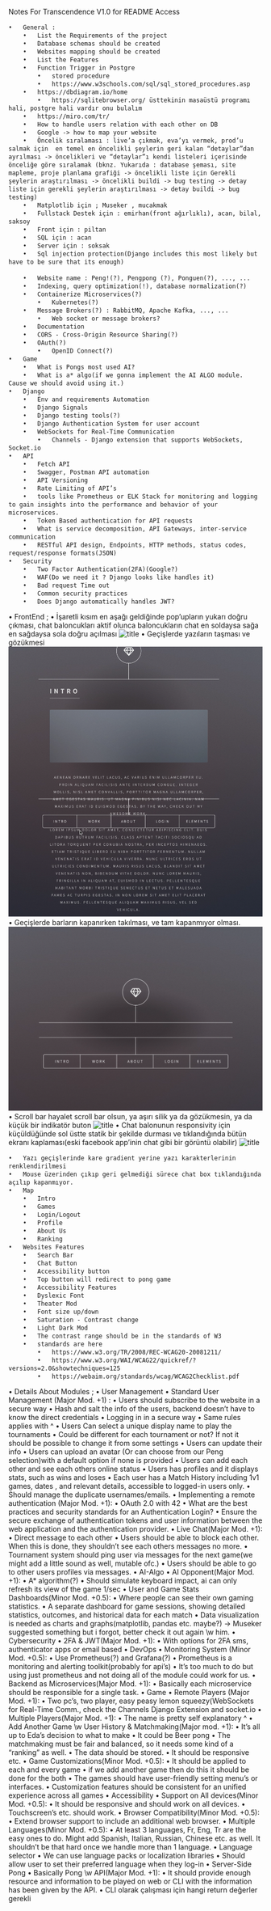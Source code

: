 Notes For Transcendence V1.0 for README Access


	•	General :
		•	List the Requirements of the project
		•	Database schemas should be created
		•	Websites mapping should be created
		•	List the Features
		•	Function Trigger in Postgre
			•	stored procedure
			•	https://www.w3schools.com/sql/sql_stored_procedures.asp
		•	https://dbdiagram.io/home
			•	https://sqlitebrowser.org/ üsttekinin masaüstü programı hali, postgre hali vardır onu bulalım
		•	https://miro.com/tr/
		•	How to handle users relation with each other on DB
		•	Google -> how to map your website
		•	Öncelik sıralaması : live’a çıkmak, eva’yı vermek, prod’u salmak için  en temel en öncelikli şeylerin geri kalan “detaylar”dan ayrılması -> öncelikleri ve “detaylar”ı kendi listeleri içerisinde önceliğe göre sıralamak (bknz. Yukarıda : database şeması, site mapleme, proje planlama grafiği -> öncelikli liste için Gerekli şeylerin araştırılması -> öncelikli buildi -> bug testing -> detay liste için gerekli şeylerin araştırılması -> detay buildi -> bug testing)
		•	Matplotlib için ; Museker , mucakmak
		•	Fullstack Destek için : emirhan(front ağırlıklı), acan, bilal, saksoy
		•	Front için : piltan
		•	SQL için : acan
		•	Server için : soksak
		•	Sql injection protection(Django includes this most likely but have to be sure that its enough)

		•	Website name : Peng!(?), Pengpong (?), Ponguen(?), ..., ...
		•	Indexing, query optimization(!), database normalization(?)
		•	Containerize Microservices(?)
			•	Kubernetes(?)
		•	Message Brokers(?) : RabbitMQ, Apache Kafka, ..., ...
			•	Web socket or message brokers?
		•	Documentation
		•	CORS - Cross-Origin Resource Sharing(?)
		•	OAuth(?)
			•	OpenID Connect(?)
	•	Game
		•	What is Pongs most used AI?
		•	What is a* algo(if we gonna implement the AI ALGO module. Cause we should avoid using it.)
	•	Django
		•	Env and requirements Automation
		•	Django Signals
		•	Django testing tools(?)
		•	Django Authentication System for user account
		•	WebSockets for Real-Time Communication
			•	Channels - Django extension that supports WebSockets, Socket.io
	•	API
		•	Fetch API
		•	Swagger, Postman API automation
		•	API Versioning
		•	Rate Limiting of API’s
		•	tools like Prometheus or ELK Stack for monitoring and logging to gain insights into the performance and behavior of your microservices.
		•	Token Based authentication for API requests
		•	What is service decomposition, API Gateways, inter-service communication
		•	RESTful API design, Endpoints, HTTP methods, status codes, request/response formats(JSON)
	•	Security
		•	Two Factor Authentication(2FA)(Google?)
		•	WAF(Do we need it ? Django looks like handles it)
		•	Bad request Time out
		•	Common security practices
		•	Does Django automatically handles JWT?

•	FrontEnd  ; 
	•	İşaretli kısım en aşağı geldiğinde pop’upların yukarı doğru çıkması, chat baloncukları aktif olunca baloncukların chat en soldaysa sağa en sağdaysa sola doğru açılması
	![title](Images/Chat%20Box%20Collision%20Fix.png)
	•	Geçişlerde yazıların taşması ve gözükmesi
	![title](Images/Text%20Overlap%20With%20Bar%20Fix.png)
	•	Geçişlerde barların kapanırken takılması, ve tam kapanmıyor olması.
	![title](Images/Bar's%20Closing%20Fix.png)
	•	Scroll bar hayalet scroll bar olsun, ya aşırı silik ya da gözükmesin, ya da küçük bir indikatör buton
	![title](Images/Scroll%20Bar%20Fix.png)
	•	Chat balonunun responsivity için küçüldüğünde sol üstte statik bir şekilde durması ve tıklandığında bütün ekranı kaplaması(eski facebook app’inin chat gibi bir görüntü olabilir)
	![title](Images/Chat%20Box%20Responsive%20Fix.png)

	•	Yazı geçişlerinde kare gradient yerine yazı karakterlerinin renklendirilmesi
	•	Mouse üzerinden çıkıp geri gelmediği sürece chat box tıklandığında açılıp kapanmıyor.
	•	Map
		•	Intro
		•	Games
		•	Login/Logout
		•	Profile
		•	About Us
		•	Ranking
	•	Websites Features
		•	Search Bar
		•	Chat Button
		•	Accessibility button
		•	Top button will redirect to pong game
		•	Accessibility Features
		•	Dyslexic Font
		•	Theater Mod
		•	Font size up/down
		•	Saturation - Contrast change
		•	Light Dark Mod
		•	The contrast range should be in the standards of W3
		•	standards are here
			•	https://www.w3.org/TR/2008/REC-WCAG20-20081211/ 
			•	https://www.w3.org/WAI/WCAG22/quickref/?versions=2.0&showtechniques=125
			•	https://webaim.org/standards/wcag/WCAG2Checklist.pdf

•	Details About Modules ;
	•	User Management 
		•	Standard User Management (Major Mod. +1) :
			•	Users should subscribe to the website in a secure way
				•	Hash and salt the info of the users, backend doesn’t have to know the direct credentials
			•	Logging in in a secure way
				•	Same rules applies with ^
			•	Users Can select a unique display name to play the tournaments
			•	Could be different for each tournament or not? If not it should be possible to change it from some settings
			•	Users can update their info
			•	Users can upload an avatar (Or can choose from our Peng selection)with a default option if none is provided
			•	Users can add each other and see each others online status
			•	Users has profiles and it displays stats, such as wins and loses
			•	Each user has a Match History including 1v1 games, dates , and relevant details, accessible to logged-in users only.
			•	Should manage the duplicate usernames/emails.
		•	Implementing a remote authentication (Major Mod. +1):
			•	OAuth 2.0 with 42
			•	What are the best practices and security standards for an Authentication Login?
			•	Ensure the secure exchange of authentication tokens and user information between the web application and the authentication provider.
		•	Live Chat(Major Mod. +1):
			•	Direct message to each other
			•	Users should be able to block each other. When this is done, they shouldn’t see each others messages no more.
			•	Tournament system should ping user via messages for the next game(we might add a little sound as well, mutable ofc.)
			•	Users should be able to go to other users profiles via messages.
	•	AI-Algo
		•	AI Opponent(Major Mod. +1):
			•	A* algorithm(?)
			•	Should simulate keyboard impact, ai can only refresh its view of the game 1/sec
		•	User and Game Stats Dashboards(Minor Mod. +0.5):
			•	Where people can see their own gaming statistics.
			•	A separate dashboard for game sessions, showing detailed statistics, outcomes, and historical data for each match
			•	Data visualization is needed as charts and graphs(matplotlib, pandas etc. maybe?) -> Museker suggested something but i forgot, better check it out again \w him.
	•	Cybersecurity
		•	2FA & JWT(Major Mod. +1):
			•	With options for 2FA sms, authenticator apps or email based
	•	DevOps
		•	Monitoring System (Minor Mod. +0.5):
			•	Use Prometheus(?) and Grafana(?)
			•	Prometheus is a monitoring and alerting toolkit(probably for api’s)
			•	It’s too much to do but using just prometheus and not doing all of the module could work for us.
		•	Backend as Microservices(Major Mod. +1):
			•	Basically each microservice should be responsible for a single task.
	•	Game
		•	Remote Players (Major Mod. +1):
			•	Two pc’s, two player, easy peasy lemon squeezy(WebSockets for Real-Time Comm., check the Channels Django Extension and socket.io
		•	Multiple Players(Major Mod. +1):
			•	The name is pretty self explanatory ^
		•	Add Another Game \w User History & Matchmaking(Major mod. +1):
			•	It’s all up to Eda’s decision to what to make
			•	It could be Beer pong
			•	The matchmaking must be fair and balanced, so it needs some kind of a “ranking” as well.
			•	The data should be stored.
			•	It should be responsive etc.
		•	Game Customizations(Minor Mod. +0.5):
			•	It should be applied to each and every game
			•	if we add another game then do this it should be done for the both
			•	The games should have user-friendly setting menu’s or interfaces.
			•	Customization features should be consistent for an unified experience across all games
	•	Accessibility
		•	Support on All devices(Minor Mod. +0.5):
			•	It should be responsive and should work on all devices.
			•	Touchscreen’s etc. should work.
		•	Browser Compatibility(Minor Mod. +0.5):
			•	Extend browser support to include an additional web browser.
			•	Multiple Languages(Minor Mod. +0.5):
			•	At least 3 languages, Fr, Eng, Tr are the easy ones to do. Might add Spanish, Italian, Russian, Chinese etc. as well. It shouldn’t be that hard once we handle more than 1 language.
			•	Language selector
			•	We can use language packs or localization libraries
			•	Should allow user to set their preferred language when they log-in
	•	Server-Side Pong
		•	Basically Pong \w API(Major Mod. +1):
			•	It should provide enough resource and information to be played on web or CLI with the information has been given by the API.
			•	CLI olarak çalışması için hangi return değerler gerekli